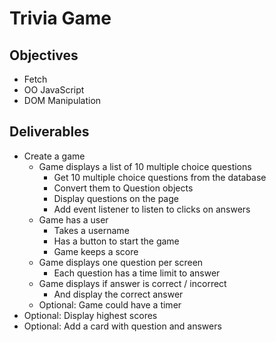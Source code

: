 # Trivia Game

## Objectives

- Fetch
- OO JavaScript
- DOM Manipulation

## Deliverables


- Create a game
  - Game displays a list of 10 multiple choice questions
    * Get 10 multiple choice questions from the database
    * Convert them to Question objects
    * Display questions on the page
    * Add event listener to listen to clicks on answers
  * Game has a user
    - Takes a username
    - Has a button to start the game
    - Game keeps a score
  - Game displays one question per screen
    - Each question has a time limit to answer
  - Game displays if answer is correct / incorrect
    - And display the correct answer
  - Optional: Game could have a timer
- Optional: Display highest scores
- Optional: Add a card with question and answers
